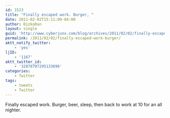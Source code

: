 ```yaml
---
id: 1523
title: "Finally escaped work. Burger, "
date: 2011-02-02T15:11:09-04:00
author: DizkoDan
layout: single
guid: 'http://www.cyberjunx.com/blog/archives/2011/02/02/finally-escaped-work-burger/'
permalink: /2011/02/02/finally-escaped-work-burger/
aktt_notify_twitter:
    - 'yes'
ljID:
    - '1167'
aktt_twitter_id:
    - '32878707295133696'
categories:
    - Twitter
tags:
    - tweets
    - Twitter
---
```


Finally escaped work. Burger, beer, sleep, then back to work at 10 for an all nighter.